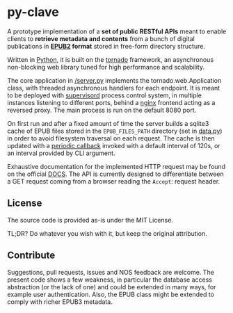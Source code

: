 py-clave
========

A prototype implementation of a **set of public RESTful APIs** meant to enable clients to **retrieve metadata and contents** from a bunch of digital publications in **[EPUB2](http://idpf.org/epub/201) format** stored in free-form directory structure.

Written in [Python](http://www.python.org), it is built on the [tornado](http://www.tornadoweb.org/en/stable/) framework, an asynchronous non-blocking web library tuned for high performance and scalability.

The core application in [/server.py](https://github.com/gabalese/py-clave/blob/master/server.py) implements the tornado.web.Application class, with threaded asynchronous handlers for each endpoint. It is meant to be deployed with [supervisord](http://supervisord.org/) process control system, in multiple instances listening to different ports, behind a [nginx](http://nginx.org/) frontend acting as a reversed proxy. The main process is run on the default 8080 port.

On first run and after a fixed amount of time the server builds a sqlite3 cache of EPUB files stored in the `EPUB_FILES_PATH` directory (set in [data.py](https://github.com/gabalese/py-clave/blob/master/data/data.py)) in order to avoid filesystem traversal on each request. The cache is then updated with a [periodic callback](http://www.tornadoweb.org/en/stable/ioloop.html#tornado.ioloop.PeriodicCallback) invoked with a default interval of 120s, or an interval provided by CLI argument.

Exhaustive documentation for the implemented HTTP request may be found on the official [DOCS](http://docs.pyclave.apiary.io/). The API is currently designed to differentiate between a GET request coming from a browser reading the `Accept`: request header.

License
-------

The source code is provided as-is under the MIT License.

TL;DR? Do whatever you wish with it, but keep the original attribution.

Contribute
----------

Suggestions, pull requests, issues and NOS feedback are welcome. The present code shows a few weakness, in particular the database access abstraction (or the lack of one) and could be extended in many ways, for example user authentication. Also, the EPUB class might be extended to comply with richer EPUB3 metadata.
